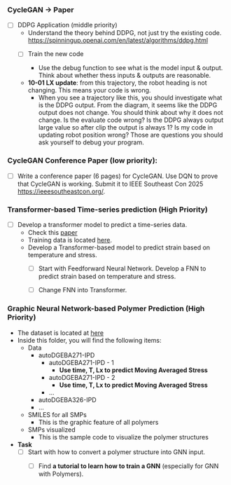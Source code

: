 ### CycleGAN -> Paper
* [ ] DDPG Application (middle priority)
  * Understand the theory behind DDPG, not just try the existing code. https://spinningup.openai.com/en/latest/algorithms/ddpg.html
  * [ ] Train the new code
   
    * Use the debug function to see what is the model input & output. Think about whether thess inputs & outputs are reasonable. 


  * **10-01 LX update**: from this trajectory, the robot heading is not changing. This means your code is wrong. 
    * When you see a trajectory like this, you should investigate what is the DDPG output. From the diagram, it seems like the DDPG output does not change. You should think about why it does not change. Is the evaluate code wrong? Is the DDPG always output large value so after clip the output is always 1? Is my code in updating robot position wrong? Those are questions you should ask yourself to debug your program. 
        
### CycleGAN Conference Paper (low priority): 
  * [ ] Write a conference paper (6 pages) for CycleGAN. Use DQN to prove that CycleGAN is working. Submit it to IEEE Southeast Con 2025 https://ieeesoutheastcon.org/. 


### Transformer-based Time-series prediction (High Priority)
* [ ] Develop a transformer model to predict a time-series data. 
  * Check this [paper](./../../../Reference/Polymer%20paper.pdf)
  * Training data is located [here](./../../../../Khan/Polymer_Data/Transformer-based/).
  * Develop a Transformer-based model to predict strain based on temperature and stress. 
    * [ ] Start with Feedforward Neural Network. Develop a FNN to predict strain based on temperature and stress.
    * [ ] Change FNN into Transformer. 


### Graphic Neural Network-based Polymer Prediction (High Priority)
* The dataset is located at [here](./../../../Polymer_Data/Graphic%20Neural%20Network-based/)
* Inside this folder, you will find the following items:
  * Data
    * autoDGEBA271-IPD
      * autoDGEBA271-IPD - 1
        * **Use time, T, Lx to predict Moving Averaged Stress**
      * autoDGEBA271-IPD - 2
        * **Use time, T, Lx to predict Moving Averaged Stress**
      * ...
    * autoDGEBA326-IPD
    * ...
  * SMILES for all SMPs
    * This is the graphic feature of all polymers
  * SMPs visualized
    * This is the sample code to visualize the polymer structures
* **Task**
  * [ ] Start with how to convert a polymer structure into GNN input. 
    * [ ] Find **a tutorial to learn how to train a GNN** (especially for GNN with Polymers).  


